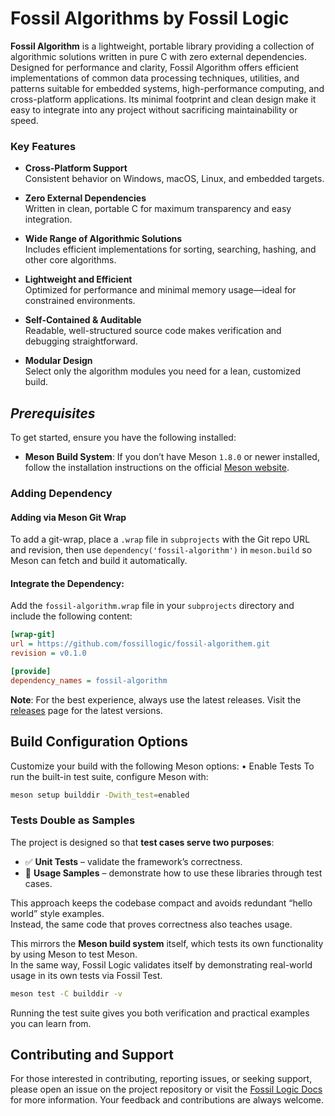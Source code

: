 # **Fossil Algorithms by Fossil Logic**

**Fossil Algorithm** is a lightweight, portable library providing a collection of algorithmic solutions written in pure C with zero external dependencies. Designed for performance and clarity, Fossil Algorithm offers efficient implementations of common data processing techniques, utilities, and patterns suitable for embedded systems, high-performance computing, and cross-platform applications. Its minimal footprint and clean design make it easy to integrate into any project without sacrificing maintainability or speed.

### Key Features  

- **Cross-Platform Support**  
  Consistent behavior on Windows, macOS, Linux, and embedded targets.  

- **Zero External Dependencies**  
  Written in clean, portable C for maximum transparency and easy integration.  

- **Wide Range of Algorithmic Solutions**  
  Includes efficient implementations for sorting, searching, hashing, and other core algorithms.  

- **Lightweight and Efficient**  
  Optimized for performance and minimal memory usage—ideal for constrained environments.  

- **Self-Contained & Auditable**  
  Readable, well-structured source code makes verification and debugging straightforward.  

- **Modular Design**  
  Select only the algorithm modules you need for a lean, customized build. 

## ***Prerequisites***

To get started, ensure you have the following installed:

- **Meson Build System**: If you don’t have Meson `1.8.0` or newer installed, follow the installation instructions on the official [Meson website](https://mesonbuild.com/Getting-meson.html).

### Adding Dependency

#### Adding via Meson Git Wrap

To add a git-wrap, place a `.wrap` file in `subprojects` with the Git repo URL and revision, then use `dependency('fossil-algorithm')` in `meson.build` so Meson can fetch and build it automatically.

#### Integrate the Dependency:

Add the `fossil-algorithm.wrap` file in your `subprojects` directory and include the following content:

```ini
[wrap-git]
url = https://github.com/fossillogic/fossil-algorithem.git
revision = v0.1.0

[provide]
dependency_names = fossil-algorithm
```

**Note**: For the best experience, always use the latest releases. Visit the [releases](https://github.com/fossillogic/fossil-algorithm/releases) page for the latest versions.

## Build Configuration Options

Customize your build with the following Meson options:
	•	Enable Tests
To run the built-in test suite, configure Meson with:

```sh
meson setup builddir -Dwith_test=enabled
```

### Tests Double as Samples

The project is designed so that **test cases serve two purposes**:

- ✅ **Unit Tests** – validate the framework’s correctness.  
- 📖 **Usage Samples** – demonstrate how to use these libraries through test cases.  

This approach keeps the codebase compact and avoids redundant “hello world” style examples.  
Instead, the same code that proves correctness also teaches usage.  

This mirrors the **Meson build system** itself, which tests its own functionality by using Meson to test Meson.  
In the same way, Fossil Logic validates itself by demonstrating real-world usage in its own tests via Fossil Test.  

```bash
meson test -C builddir -v
```

Running the test suite gives you both verification and practical examples you can learn from.

## Contributing and Support

For those interested in contributing, reporting issues, or seeking support, please open an issue on the project repository or visit the [Fossil Logic Docs](https://fossillogic.com/docs) for more information. Your feedback and contributions are always welcome.
